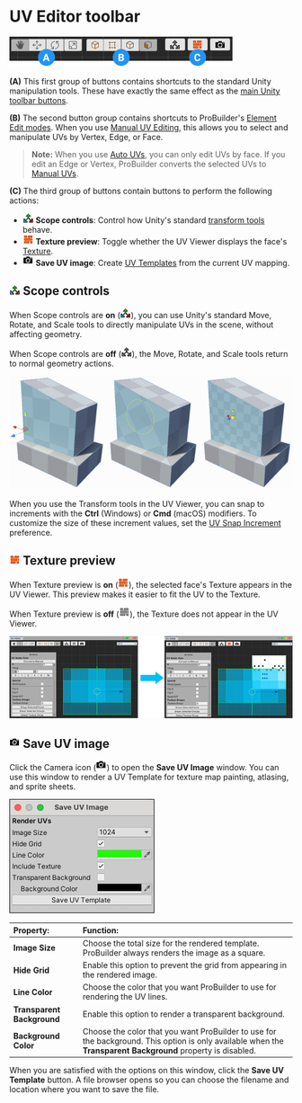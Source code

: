 # UV Editor toolbar

![UV Editor toolbar](images/UVToolbar.png)



**(A)** This first group of buttons contains shortcuts to the standard Unity manipulation tools. These have exactly the same effect as the [main Unity toolbar buttons](https://docs.unity3d.com/Manual/PositioningGameObjects.html).

**(B)** The second button group contains shortcuts to ProBuilder's [Element Edit modes](edit-mode-toolbar.md). When you use [Manual UV Editing](manual-uvs-actions.md), this allows you to select and manipulate UVs by Vertex, Edge, or Face.  

> **Note:** When you use [Auto UVs](auto-uvs-actions.md), you can only edit UVs by face. If you edit an Edge or Vertex, ProBuilder converts the selected UVs to [Manual UVs](manual-uvs-actions.md).

**(C)** The third group of buttons contain buttons to perform the following actions: 

* ![In-Scene ON](images/icons/ProBuilderGUI_UV_Manip_On.png) __Scope controls__: Control how Unity's standard [transform tools](#Scope) behave.
* ![In-Scene ON](images/icons/ProBuilderGUI_UV_ShowTexture_On.png) __Texture preview__: Toggle whether the UV Viewer displays the face's [Texture](#Texture).
* ![Render UV Template button](images/icons/ProBuilderGUI_UV_RenderUVTemplate.png) __Save UV image__: Create [UV Templates](#SaveUV) from the current UV mapping.



<a name="Scope"></a>

## ![In-Scene ON](images/icons/ProBuilderGUI_UV_Manip_On.png) Scope controls

When Scope controls are **on** (![In-Scene ON](images/icons/ProBuilderGUI_UV_Manip_On.png)), you can use Unity's standard Move, Rotate, and Scale tools to directly manipulate UVs in the scene, without affecting geometry.

When Scope controls are **off** (![In-Scene OFF](images/icons/ProBuilderGUI_UV_Manip_Off.png)), the Move, Rotate, and Scale tools return to normal geometry actions.

![Move, Rotate, and Scale tools on a Mesh](images/UV_InSceneControls.png)

When you use the Transform tools in the UV Viewer, you can snap to increments with the **Ctrl** (Windows) or **Cmd** (macOS) modifiers. To customize the size of these increment values, set the [UV Snap Increment](preferences.md#uvs) preference.



<a name="Texture"></a>


## ![In-Scene ON](images/icons/ProBuilderGUI_UV_ShowTexture_On.png) Texture preview

When Texture preview is **on** (![In-Scene ON](images/icons/ProBuilderGUI_UV_ShowTexture_On.png)), the selected face's Texture appears in the UV Viewer. This preview makes it easier to fit the UV to the Texture.

When Texture preview is **off** (![In-Scene OFF](images/icons/ProBuilderGUI_UV_ShowTexture_Off.png)), the Texture does not appear in the UV Viewer.

![Toggle the Texture preview (OFF - ON)](images/ShowTexturePreview_Example.png)



<a name="SaveUV"></a>

## ![Render UV Template button](images/icons/ProBuilderGUI_UV_RenderUVTemplate.png) Save UV image

Click the Camera icon (![Render UV Template button](images/icons/ProBuilderGUI_UV_RenderUVTemplate.png)) to open the **Save UV Image** window. You can use this window to render a UV Template for texture map painting, atlasing, and sprite sheets.

![Render UVs Panel](images/RenderUVsPanel.png)

|**Property:** |**Function:** |
|:---|:---|
|__Image Size__|Choose the total size for the rendered template. ProBuilder always renders the image as a square.|
|__Hide Grid__|Enable this option to prevent the grid from appearing in the rendered image.|
|__Line Color__|Choose the color that you want ProBuilder to use for rendering the UV lines.|
|__Transparent Background__|Enable this option to render a transparent background.|
|__Background Color__|Choose the color that you want ProBuilder to use for the background. This option is only available when the __Transparent Background__ property is disabled.|

When you are satisfied with the options on this window, click the __Save UV Template__ button. A file browser opens so you can choose the filename and location where you want to save the file.
